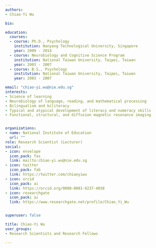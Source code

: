 ```yaml
---
authors:
- Chiao-Yi Wu

bio: 

education:
  courses:
  - course: Ph.D., Psychology
    institution: Nanyang Technological University, Singapore
    year: 2009 - 2014
  - course: Neurobiology and Cognitive Science Program
    institution: National Taiwan University, Taipei, Taiwan
    year: 2003 - 2007
  - course: B.S., Psychology
    institution: National Taiwan University, Taipei, Taiwan
    year: 2003 - 2007

email: "chiao-yi.wu@nie.edu.sg"
interests:
- Science of learning
- Neurobiology of language, reading, and mathematical processing
- Bilingualism and biliteracy
- Typical and atypical development of literacy and numeracy skills
- Functional, structural, and diffusion magnetic resonance imaging


organizations:
- name: National Institute of Education
  url: ""
role: Research Scientist (Lecturer)
social:
- icon: envelope
  icon_pack: fas
  link: mailto:chiao-yi.wu@nie.edu.sg
- icon: twitter
  icon_pack: fab
  link: https://twitter.com/chiaoyiwu
- icon: orcid
  icon_pack: ai
  link: https://orcid.org/0000-0001-8237-4038
- icon: researchgate
  icon_pack: ai
  link: https://www.researchgate.net/profile/Chiao_Yi_Wu


superuser: false

title: Chiao-Yi Wu
user_groups:
- Research Scientists and Research Fellows

---
```


